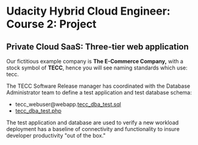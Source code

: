 # Udacity Hybrid Cloud Engineer: Course 2: Project
## Private Cloud SaaS: Three-tier web application

Our fictitious example company is **The E-Commerce Company,** with a stock symbol of **TECC**, hence you will see naming standards which use: tecc.

The TECC Software Release manager has coordinated with the Database Administrator team to define a test application and test database schema:

- tecc_webuser@webapp.[tecc_dba_test.sql](tecc_dba_test.sql)
- [tecc_dba_test.php](tecc_dba_test.php)

The test application and database are used to verify a new workload deployment has a baseline of connectivity and functionality to insure developer productivity "out of the box."
